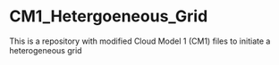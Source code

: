 # CM1_Hetergoeneous_Grid
This is a repository with modified Cloud Model 1 (CM1) files to initiate a heterogeneous grid

